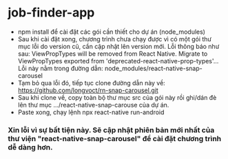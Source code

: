 # job-finder-app
- npm install để cài đặt các gói cần thiết cho dự án (node_modules)
- Sau khi cài đặt xong, chương trình chưa chạy được vì có một gói thư mục lỗi do version cũ, cần cập nhật lên version mới.
Lỗi thông báo như sau: ViewPropTypes will be removed from React Native. Migrate to ViewPropTypes exported from 'deprecated-react-native-prop-types'...
Lỗi này nằm trong đường dẫn: node_modules/react-native-snap-carousel
- Tạm bỏ qua lỗi đó, tiếp tục clone đường dẫn này về: https://github.com/longvoct/rn-snap-carousel.git
- Sau khi clone về, copy toàn bộ thư mục src của gói này rồi ghi/dán đè lên thư mục .../react-native-snap-carouse của dự án.
- Paste xong, chạy lệnh npx react-native run-android

### Xin lỗi vì sự bất tiện này. Sẽ cập nhật phiên bản mới nhất của thư viện "react-native-snap-carousel" để cài đặt chương trình dễ dàng hơn.
